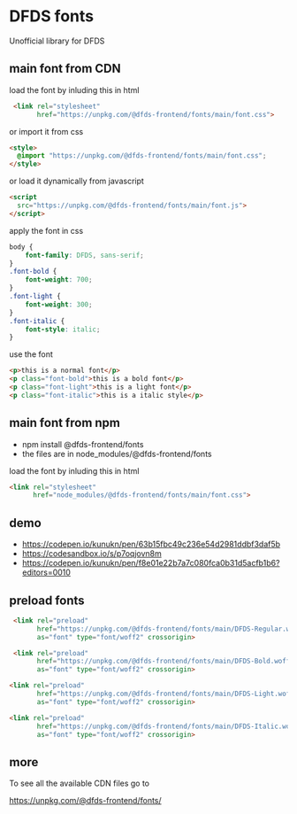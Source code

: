 # DFDS fonts

Unofficial library for DFDS

## main font from CDN

load the font by inluding this in html

```html
 <link rel="stylesheet"
       href="https://unpkg.com/@dfds-frontend/fonts/main/font.css">
```

or import it from css

```html
<style>
  @import "https://unpkg.com/@dfds-frontend/fonts/main/font.css";
</style>
```

or load it dynamically from javascript

```html
<script
  src="https://unpkg.com/@dfds-frontend/fonts/main/font.js">
</script>
```

apply the font in css

```css
body {
	font-family: DFDS, sans-serif;
}
.font-bold {
	font-weight: 700;
}
.font-light {
	font-weight: 300;
}
.font-italic {
	font-style: italic;
}
```

use the font

```html
<p>this is a normal font</p>
<p class="font-bold">this is a bold font</p>
<p class="font-light">this is a light font</p>
<p class="font-italic">this is a italic style</p>
```

## main font from npm

-   npm install @dfds-frontend/fonts
-   the files are in node_modules/@dfds-frontend/fonts

load the font by inluding this in html

```html
<link rel="stylesheet"
      href="node_modules/@dfds-frontend/fonts/main/font.css">
```

## demo

-   https://codepen.io/kunukn/pen/63b15fbc49c236e54d2981ddbf3daf5b
-   https://codesandbox.io/s/p7oqjovn8m
-   https://codepen.io/kunukn/pen/f8e01e22b7a7c080fca0b31d5acfb1b6?editors=0010

## preload fonts

```html
 <link rel="preload"
       href="https://unpkg.com/@dfds-frontend/fonts/main/DFDS-Regular.woff2"
       as="font" type="font/woff2" crossorigin>

 <link rel="preload"
       href="https://unpkg.com/@dfds-frontend/fonts/main/DFDS-Bold.woff2"
       as="font" type="font/woff2" crossorigin>

<link rel="preload"
       href="https://unpkg.com/@dfds-frontend/fonts/main/DFDS-Light.woff2"
       as="font" type="font/woff2" crossorigin>

<link rel="preload"
       href="https://unpkg.com/@dfds-frontend/fonts/main/DFDS-Italic.woff2"
       as="font" type="font/woff2" crossorigin>
```

## more

To see all the available CDN files go to

https://unpkg.com/@dfds-frontend/fonts/
